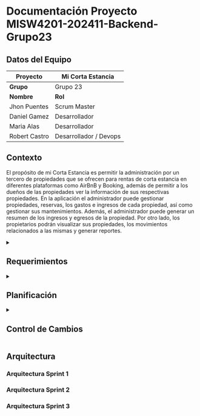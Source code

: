 # Documentación Proyecto MISW4201-202411-Backend-Grupo23

## Datos del Equipo

| **Proyecto** | Mi Corta Estancia | 
|----------|-----------------------|
| **Grupo**  | Grupo 23            |
| **Nombre** | **Rol** |
| Jhon Puentes | Scrum Master
| Daniel Gamez | Desarrollador
| Maria Alas | Desarrollador
| Robert Castro | Desarrollador / Devops

## Contexto

El propósito de mi Corta Estancia es permitir la administración por un tercero de propiedades que se ofrecen para rentas de corta estancia en diferentes plataformas como AirBnB y Booking, además de permitir a los dueños de las propiedades ver la información de sus respectivas propiedades. En la aplicación el administrador puede gestionar propiedades, reservas, los gastos e ingresos de cada propiedad, así como gestionar sus mantenimientos. Además, el administrador puede generar un resumen de los ingresos y egresos de la propiedad. Por otro lado, los propietarios podrán visualizar sus propiedades, los movimientos relacionados a las mismas y generar reportes. 

<details>
  <summary><h2>Requerimientos</h2></summary>
  
Código | Nombre | Detalle
-- | -- | --
PA-8 | Ver listado de propiedades | Como usuario quisiera ver la lista propiedades por nombre con las debidas opciones de ver, editar o eliminar al lado de la propiedad. Para poder ver todas las propiedades registradas en corta estancia
PA-9 | Ver detalle de propiedades | Como usuario quisiera darle click a ver detalles de una propiedad [desde el listado de propiedades] y que se despliegue al lado derecho de la misma página la información de la propiedad para poder ver el nombre de la propiedad, la ciudad, el municipio, la dirección, el nombre del propietario, el número de contacto, el banco y el número de cuenta.
PA-11 | Crear propiedad single page | Como usuario quiero que al darle click a crear una nueva propiedad [desde el listado de propiedades] se despliegue al lado derecho un formulario para llenar la información, este debe solicitar el nombre de la propiedad, la cuidad, el municipio, la dirección, el nombre del propietario, el número de contacto, el banco y el número de cuenta.
PA-12 | Registrar Propietario | Yo como propietario y dueño de inmuebles registrados en la plataforma de corta estancia quiero poder registrarme en la plataforma para poder consultar información relacionada a mis propiedades que tengo administradas en la plataforma.
PA-13 | Iniciar sesión como propietario | Yo como propietario y dueño de inmuebles registrados en la plataforma de corta estancia quiero poder iniciar sesión en la aplicación con mi usuario y clave para poder acceder a la información de mis propiedades y estar enterado de la gestión administrativa.
PA-10 | Ver listado de propiedades por rol | Como administrador/propietario quisiera ver la lista de propiedades solamente por nombre y las debidas opciones, ver, editar, eliminar habilitadas o deshabilitadas según el rol del usuario. Para poder ver todas las propiedades registradas en corta estancia según el rol.
PA-15 | Editar propietario en propiedad para rol administrador | Yo como administrador de la plataforma de corta estancia y administrador de los inmuebles registrados en el sistema quiero poder editar el dato de propietario en todos y cada una de las propiedades para mantener actualizada la información en el sistema.
PA-5 | Restringir vista movimientos para rol propietario | Como propietario quisiera ver la lista de movimientos de mis propiedades sin tener posibilidad de crear, editar o eliminar movimientos. Esto para poder informarme de los movimientos de mis propiedades sin tener la posibilidad de realizar cambios en el sistema.
PA-16 | Crear mantenimiento | Como usuario administrador de propiedades quiero poder crear tareas de mantenimiento para las propiedades para que pueda asegurar el buen estado y funcionamiento de las instalaciones para los huéspedes.
PA-14 | Listar mantenimientos | Como usuario de la plataforma de corta estancia quiero ver una lista de los mantenimientos que ha tenido cada propiedad registrada en el sistema para estar informado sobre los mantenimientos realizados y por hacer.
PA-17 | Editar mantenimientos | Como usuario administrador de propiedades quiero poder editar las tareas de mantenimiento existentes para que pueda actualizar la información o reprogramar las tareas según sea necesario.
PA-18 | Eliminar mantenimientos | Como usuario administrador de propiedades quiero poder eliminar tareas de mantenimiento programadas para que pueda gestionar eficientemente los mantenimientos que ya no son necesarios o han sido completados.
PA-6 | Ajustar campos en crear movimientos | Como administrador del sistema, quiero poder crear movimientos con los nuevos campos de categoría y descripción y sin el campo de concepto. Esto para poder hacer una gestión más adecuada de los movimientos.
PA-7 | Ajustar campos en ver movimientos | Como usuario del sistema quiero poder ver los movimientos de una propiedad con los campos de categoría y descripción y sin el campo de concepto. Lo anterior para poder hacer un mejor seguimiento de los movimientos.
</details>

<details>
  <summary><h2>Planificación</h2></summary>
  
![Planificacion Corta Estancia (1)](https://github.com/MISW-4201-ProcesosDesarrolloAgil/MISW4201-202411-Backend-Grupo23/assets/142242801/b79e0dc5-ed97-4a03-9fc7-acd07dc06e67)

  [Link de la planificación](https://miro.com/app/board/uXjVNvXF3-0=/?share_link_id=842970653616)
  
</details>

<details>
  <summary><h2>Control de Cambios</h2></summary>

ID | C1
-- | --
Tipo |
Cambio | 
Impacto | 
Decisión | 

</details>


## Arquitectura
### Arquitectura Sprint 1
### Arquitectura Sprint 2
### Arquitectura Sprint 3
